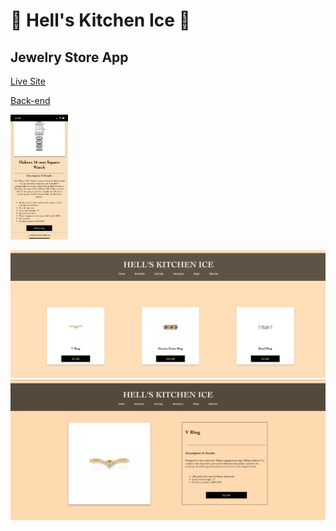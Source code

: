# 💎 Hell's Kitchen Ice 💎
## Jewelry Store App

[Live Site](https://hellskitchenice.netlify.app/)

[Back-end](https://jewelry-store-of44.onrender.com/)

<img src="./assets/IMG_8579.PNG" height="200" />

![Rings](./assets/rings.png)
![Details](./assets/details.png)